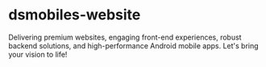 # dsmobiles-website
Delivering premium websites, engaging front-end experiences, robust backend solutions, and high-performance Android mobile apps. Let's bring your vision to life!
